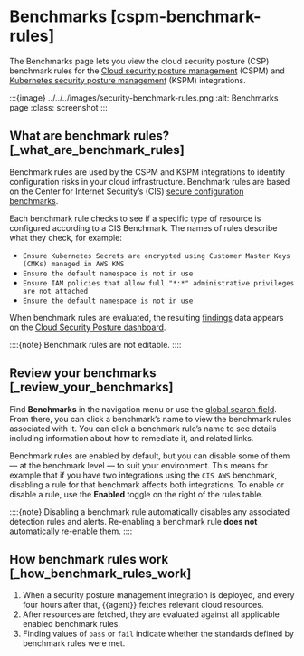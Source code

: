 # Benchmarks [cspm-benchmark-rules]

The Benchmarks page lets you view the cloud security posture (CSP) benchmark rules for the [Cloud security posture management](../../../solutions/security/cloud/cloud-security-posture-management.md) (CSPM) and [Kubernetes security posture management](../../../solutions/security/cloud/kubernetes-security-posture-management.md) (KSPM) integrations.

:::{image} ../../../images/security-benchmark-rules.png
:alt: Benchmarks page
:class: screenshot
:::


## What are benchmark rules? [_what_are_benchmark_rules]

Benchmark rules are used by the CSPM and KSPM integrations to identify configuration risks in your cloud infrastructure. Benchmark rules are based on the Center for Internet Security’s (CIS) [secure configuration benchmarks](https://www.cisecurity.org/cis-benchmarks/).

Each benchmark rule checks to see if a specific type of resource is configured according to a CIS Benchmark. The names of rules describe what they check, for example:

* `Ensure Kubernetes Secrets are encrypted using Customer Master Keys (CMKs) managed in AWS KMS`
* `Ensure the default namespace is not in use`
* `Ensure IAM policies that allow full "*:*" administrative privileges are not attached`
* `Ensure the default namespace is not in use`

When benchmark rules are evaluated, the resulting [findings](../../../solutions/security/cloud/findings-page-2.md) data appears on the [Cloud Security Posture dashboard](../../../solutions/security/dashboards/cloud-security-posture-dashboard.md).

::::{note}
Benchmark rules are not editable.
::::



## Review your benchmarks [_review_your_benchmarks]

Find **Benchmarks** in the navigation menu or use the [global search field](../../../explore-analyze/find-and-organize/find-apps-and-objects.md). From there, you can click a benchmark’s name to view the benchmark rules associated with it. You can click a benchmark rule’s name to see details including information about how to remediate it, and related links.

Benchmark rules are enabled by default, but you can disable some of them — at the benchmark level — to suit your environment. This means for example that if you have two integrations using the `CIS AWS` benchmark, disabling a rule for that benchmark affects both integrations. To enable or disable a rule, use the **Enabled** toggle on the right of the rules table.

::::{note}
Disabling a benchmark rule automatically disables any associated detection rules and alerts. Re-enabling a benchmark rule **does not** automatically re-enable them.
::::



## How benchmark rules work [_how_benchmark_rules_work]

1. When a security posture management integration is deployed, and every four hours after that, {{agent}} fetches relevant cloud resources.
2. After resources are fetched, they are evaluated against all applicable enabled benchmark rules.
3. Finding values of `pass` or `fail` indicate whether the standards defined by benchmark rules were met.
